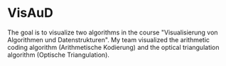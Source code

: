 # VisAuD
The goal is to visualize two algorithms in the course "Visualisierung von Algorithmen und Datenstrukturen". My team visualized the arithmetic coding algorithm (Arithmetische Kodierung) and the optical triangulation algorithm (Optische Triangulation).
